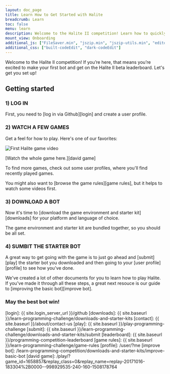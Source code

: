```yaml
---
layout: doc_page
title: Learn How to Get Started with Halite
breadcrumb: Learn
toc: false
menu: learn
description: Welcome to the Halite II competition! Learn how to quickly get started downloading, building, and submitting an AI bot.
mount_view: Onboarding
additional_js: ["FileSaver.min", "jszip.min", "jszip-utils.min", "editorBuild/code_edit/built-codeEdit.min"]
additional_css: ["built-codeEdit", "dark-codeEdit"]
---
```

<script>
  var site_downloads = {{ site.data.downloads | jsonify }};
</script>

<div id="onboarding-container"></div>

Welcome to the Halite II competition!  If you’re here, that means you’re excited to make your first bot and get on the Halite II beta leaderboard. Let's get you set up!

## Getting started

### 1) LOG IN

First, you need to [log in via Github][login] and create a user profile.

### 2) WATCH A FEW GAMES

Get a feel for how to play. Here's one of our favorites:

<img src="/assets/images/gifs/Oct-16-2017%2015-23-13%20intro.gif" alt="First Halite game video">

[Watch the whole game here.][david game]

To find more games, check out some user profiles, where you'll find recently played games.

You might also want to [browse the game rules][game rules], but it helps to watch some videos first.  

### 3) DOWNLOAD A BOT

Now it's time to [download the game environment and starter kit][downloads] for your platform and language of choice.

The game environment and starter kit are bundled together, so you should be all set.

### 4) SUMBIT THE STARTER BOT

A great way to get going with the game is to just go ahead and [submit][play] the starter bot you downloaded and then going to your [user profile][profile] to see how you've done.

We've created a lot of other documents for you to learn how to play Halite. If you've made it through all these steps, a great next resouce is our guide to [improving the basic bot][improve bot].

### May the best bot win!


[login]: {{ site.login_server_url }}/github
[downloads]: {{ site.baseurl }}/learn-programming-challenge/downloads-and-starter-kits
[contact]: {{ site.baseurl }}/about/contact-us
[play]: {{ site.baseurl }}/play-programming-challenge
[submit]: {{ site.baseurl }}/learn-programming-challenge/downloads-and-starter-kits/submit
[leaderboard]: {{ site.baseurl }}/programming-competition-leaderboard
[game rules]: {{ site.baseurl }}/learn-programming-challenge/game-rules
[profile]: /user/?me
[improve bot]: /learn-programming-competition/downloads-and-starter-kits/improve-basic-bot
[david game]: /play/?game_id=1658857&replay_class=0&replay_name=replay-20171016-183304%2B0000--998929535-240-160-1508178764

